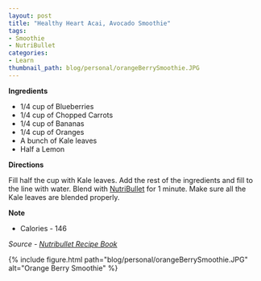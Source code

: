 ```yaml
---
layout: post
title: "Healthy Heart Acai, Avocado Smoothie"
tags:
- Smoothie
- NutriBullet
categories:
- Learn
thumbnail_path: blog/personal/orangeBerrySmoothie.JPG
---
```


**Ingredients** <br/>

* 1/4 cup of Blueberries <br/>
* 1/4 cup of Chopped Carrots <br/>
* 1/4 cup of Bananas <br/>
* 1/4 cup of Oranges <br/>
* A bunch of Kale leaves <br/>
* Half a Lemon <br/>

**Directions** <br/>

Fill half the cup with Kale leaves. Add the rest of the ingredients and fill to the line with water. Blend with [NutriBullet](https://www.amazon.com/Bullet-NutriBullet-12-Piece-High-Speed-Blender/dp/B007TIE0GQ/ref=sr_1_1) for 1 minute. Make sure all the Kale leaves are blended properly.

**Note** <br/>

* Calories - 146 <br/>

*Source - [Nutribullet Recipe Book](https://www.amazon.com/Nutribullet-Recipe-Book-Weight-Loss-Anti-Aging/dp/1502579995/ref=sr_1_1)*

{% include figure.html path="blog/personal/orangeBerrySmoothie.JPG" alt="Orange Berry Smoothie" %}

